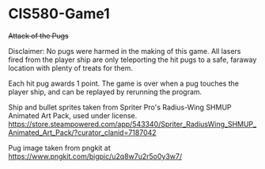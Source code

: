 # CIS580-Game1

~~Attack of the Pugs~~

Disclaimer: No pugs were harmed in the making of this game. All lasers fired from the player ship
            are only teleporting the hit pugs to a safe, faraway location with plenty of treats for them.
            
Each hit pug awards 1 point. The game is over when a pug touches the player ship, and can be replayed by
rerunning the program.

Ship and bullet sprites taken from Spriter Pro's Radius-Wing SHMUP Animated Art Pack, used under license.
https://store.steampowered.com/app/543340/Spriter_RadiusWing_SHMUP_Animated_Art_Pack/?curator_clanid=7187042

Pug image taken from pngkit at
https://www.pngkit.com/bigpic/u2q8w7u2r5o0y3w7/
